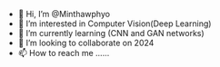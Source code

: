 - 👋 Hi, I’m @Minthawphyo
- 👀 I’m interested in Computer Vision(Deep Learning)
- 🌱 I’m currently learning (CNN and GAN networks)
- 💞️ I’m looking to collaborate on 2024
- 📫 How to reach me ......

<!---
Minthawphyo/Minthawphyo is a ✨ special ✨ repository because its `README.md` (this file) appears on your GitHub profile.
You can click the Preview link to take a look at your changes.
--->
